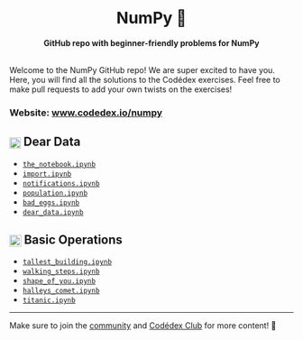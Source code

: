 <div align="center">
  <br>
  <h1>NumPy 🔢</h1>
  <strong>GitHub repo with beginner-friendly problems for NumPy</strong>
</div>
<br>

Welcome to the NumPy GitHub repo! We are super excited to have you. Here, you will find all the solutions to the Codédex exercises. Feel free to make pull requests to add your own twists on the exercises!

### Website: www.codedex.io/numpy

## <img src="https://raw.githubusercontent.com/codedex-io/python-101/main/assets/badge_earth.png" height="20" style="vertical-align: middle"> Dear Data

- [`the_notebook.ipynb`](https://github.com/codedex-io/numpy/blob/main/1-dear-data/01_the_notebook.ipynb)
- [`import.ipynb`](https://github.com/codedex-io/numpy/blob/main/1-dear-data/02_import.ipynb)
- [`notifications.ipynb`](https://github.com/codedex-io/numpy/blob/main/1-dear-data/03_notifications.ipynb)
- [`population.ipynb`](https://github.com/codedex-io/numpy/blob/main/1-dear-data/04_population.ipynb)
- [`bad_eggs.ipynb`](https://github.com/codedex-io/numpy/blob/main/1-dear-data/05_bad_eggs.ipynb)
- [`dear_data.ipynb`](https://github.com/codedex-io/numpy/blob/main/1-dear-data/06_dear_data.ipynb)

## <img src="https://raw.githubusercontent.com/codedex-io/python-101/main/assets/badge_equal.png" height="21" style="vertical-align: middle"> Basic Operations

- [`tallest_building.ipynb`](https://github.com/codedex-io/numpy/blob/main/2-basic-operations/07_tallest_building.ipynb)
- [`walking_steps.ipynb`](https://github.com/codedex-io/numpy/blob/main/2-basic-operations/08_walking_steps.ipynb)
- [`shape_of_you.ipynb`](https://github.com/codedex-io/numpy/blob/main/2-basic-operations/09_shape_of_you.ipynb)
- [`halleys_comet.ipynb`](https://github.com/codedex-io/numpy/blob/main/2-basic-operations/10_halleys_comet.ipynb)
- [`titanic.ipynb`](https://github.com/codedex-io/numpy/blob/main/2-basic-operations/11_titanic.ipynb)

---

Make sure to join the [community](https://www.codedex.io/community) and [Codédex Club](https://www.codedex.io/pricing) for more content! 💖
